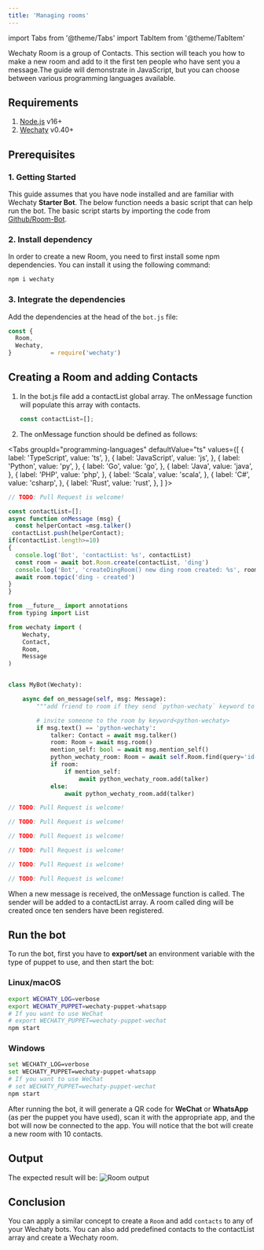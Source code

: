 ```yaml
---
title: 'Managing rooms'
---
```


import Tabs from '@theme/Tabs'
import TabItem from '@theme/TabItem'

Wechaty Room is a group of Contacts. This section will teach you how to make a new room and add to it the first ten people who have sent you a message.The guide will demonstrate in JavaScript, but you can choose between various programming languages available.

## Requirements

1. [Node.js](https://nodejs.org/en/download) v16+
2. [Wechaty](https://www.npmjs.com/package/wechaty) v0.40+

## Prerequisites

### 1. Getting Started

This guide assumes that you have node installed and are familiar with Wechaty **Starter Bot**. The below function needs a basic script that can help run the bot. The basic script starts by importing the code from [Github/Room-Bot](https://github.com/wechaty/wechaty-getting-started/blob/main/examples/advanced/room-bot.js).

### 2. Install dependency

In order to create a new Room, you need to first install some npm dependencies. You can install it using the following command:

```sh
npm i wechaty
```

### 3. Integrate the dependencies

Add the dependencies at the head of the `bot.js` file:

```js
const { 
  Room,
  Wechaty, 
}           = require('wechaty')
```

## Creating a Room and adding Contacts

<ol>
<li> In the bot.js file add a contactList global array. The onMessage function will populate this array with contacts.

```js
const contactList=[];
```

</li>
<li> The onMessage function should be defined as follows:</li>
</ol>

<Tabs
  groupId="programming-languages"
  defaultValue="ts"
  values={[
    { label: 'TypeScript',  value: 'ts', },
    { label: 'JavaScript',  value: 'js', },
    { label: 'Python',      value: 'py', },
    { label: 'Go',          value: 'go', },
    { label: 'Java',        value: 'java', },
    { label: 'PHP',         value: 'php', },
    { label: 'Scala',       value: 'scala', },
    { label: 'C#',          value: 'csharp', },
    { label: 'Rust',        value: 'rust', },
  ]
}>

<TabItem value="ts">

```ts
// TODO: Pull Request is welcome!
```

</TabItem>
<TabItem value="js">

```js
const contactList=[];
async function onMessage (msg) {
  const helperContact =msg.talker()  
 contactList.push(helperContact);
if(contactList.length>=10)
{
  console.log('Bot', 'contactList: %s', contactList)
  const room = await bot.Room.create(contactList, 'ding')
  console.log('Bot', 'createDingRoom() new ding room created: %s', room)
  await room.topic('ding - created')
}
}
```

</TabItem>
<TabItem value="py">

```py
from __future__ import annotations
from typing import List

from wechaty import (
    Wechaty,
    Contact,
    Room,
    Message
)


class MyBot(Wechaty):

    async def on_message(self, msg: Message):
        """add friend to room if they send `python-wechaty` keyword to be"""

        # invite someone to the room by keyword<python-wechaty>
        if msg.text() == 'python-wechaty':
            talker: Contact = await msg.talker()
            room: Room = await msg.room()
            mention_self: bool = await msg.mention_self()
            python_wechaty_room: Room = await self.Room.find(query='id-of-your-room')
            if room:
                if mention_self:
                    await python_wechaty_room.add(talker)
            else:
                await python_wechaty_room.add(talker)
```

</TabItem>
<TabItem value="go">

```go
// TODO: Pull Request is welcome!
```

</TabItem>
<TabItem value="java">

```java
// TODO: Pull Request is welcome!
```

</TabItem>
<TabItem value="php">

```php
// TODO: Pull Request is welcome!
```

</TabItem>
<TabItem value="scala">

```scala
// TODO: Pull Request is welcome!
```

</TabItem>
<TabItem value="csharp">

```csharp
// TODO: Pull Request is welcome!
```

</TabItem>
<TabItem value="rust">

```rust
// TODO: Pull Request is welcome!
```

</TabItem>
</Tabs>

When a new message is received, the onMessage function is called. The sender will be added to a contactList array. A room called ding will be created once ten senders have been registered.

## Run the bot

To run the bot, first you have to **export/set** an environment variable with the type of puppet to use, and then start the bot:

### Linux/macOS

```bash
export WECHATY_LOG=verbose
export WECHATY_PUPPET=wechaty-puppet-whatsapp
# If you want to use WeChat
# export WECHATY_PUPPET=wechaty-puppet-wechat
npm start
```

### Windows

```bash
set WECHATY_LOG=verbose
set WECHATY_PUPPET=wechaty-puppet-whatsapp
# If you want to use WeChat
# set WECHATY_PUPPET=wechaty-puppet-wechat
npm start
```

After running the bot, it will generate a QR code for **WeChat** or **WhatsApp** (as per the puppet you have used), scan it with the appropriate app, and the bot will now be connected to the app. You will notice that the bot will create a new room with 10 contacts.

## Output

The expected result will be:
![Room output](../../static/img/howto/room/room.png)

## Conclusion

You can apply a similar concept to create a `Room` and add `contacts` to any of your Wechaty bots. You can also add predefined contacts to the contactList array and create a Wechaty room.
